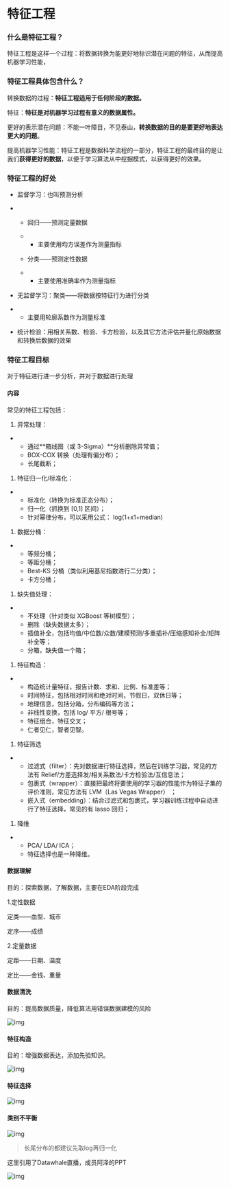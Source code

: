 # **特征工程**

### **什么是特征工程？**

特征工程是这样一个过程：将数据转换为能更好地标识潜在问题的特征，从而提高机器学习性能，

### **特征工程具体包含什么？**

转换数据的过程：**特征工程适用于任何阶段的数据。**

特征：**特征是对机器学习过程有意义的数据属性。**

更好的表示潜在问题：不能一叶障目，不见泰山，**转换数据的目的是要更好地表达更大的问题**。

提高机器学习性能：特征工程是数据科学流程的一部分，特征工程的最终目的是让我们**获得更好的数据**，以便于学习算法从中挖掘模式，以获得更好的效果。

### **特征工程的好处**

- 监督学习：也叫预测分析

- - 回归——预测定量数据

  - - 主要使用均方误差作为测量指标

  - 分类——预测定性数据

  - - 主要使用准确率作为测量指标

- 无监督学习：聚类——将数据按特征行为进行分类

- - 主要用轮廓系数作为测量标准

- 统计检验：用相关系数、检验、卡方检验，以及其它方法评估并量化原始数据和转换后数据的效果

### **特征工程目标**

对于特征进行进一步分析，并对于数据进行处理

#### **内容**

常见的特征工程包括：

1. 异常处理：

- - 通过**箱线图（或 3-Sigma）**分析删除异常值；
  - BOX-COX 转换（处理有偏分布）；
  - 长尾截断；

1. 特征归一化/标准化：

- - 标准化（转换为标准正态分布）；
  - 归一化（抓换到 [0,1] 区间）；
  - 针对幂律分布，可以采用公式： log(1+x1+median)

1. 数据分桶：

- - 等频分桶；
  - 等距分桶；
  - Best-KS 分桶（类似利用基尼指数进行二分类）；
  - 卡方分桶；

1. 缺失值处理：

- - 不处理（针对类似 XGBoost 等树模型）；
  - 删除（缺失数据太多）；
  - 插值补全，包括均值/中位数/众数/建模预测/多重插补/压缩感知补全/矩阵补全等；
  - 分箱，缺失值一个箱；

1. 特征构造：

- - 构造统计量特征，报告计数、求和、比例、标准差等；
  - 时间特征，包括相对时间和绝对时间，节假日，双休日等；
  - 地理信息，包括分箱，分布编码等方法；
  - 非线性变换，包括 log/ 平方/ 根号等；
  - 特征组合，特征交叉；
  - 仁者见仁，智者见智。

1. 特征筛选

- - 过滤式（filter）：先对数据进行特征选择，然后在训练学习器，常见的方法有 Relief/方差选择发/相关系数法/卡方检验法/互信息法；
  - 包裹式（wrapper）：直接把最终将要使用的学习器的性能作为特征子集的评价准则，常见方法有 LVM（Las Vegas Wrapper） ；
  - 嵌入式（embedding）：结合过滤式和包裹式，学习器训练过程中自动进行了特征选择，常见的有 lasso 回归；

1. 降维

- - PCA/ LDA/ ICA；
  - 特征选择也是一种降维。

#### **数据理解**

目的：探索数据，了解数据，主要在EDA阶段完成

1.定性数据

定类——血型、城市

定序——成绩

2.定量数据

定距——日期、温度

定比——金钱、重量

#### **数据清洗**

目的：提高数据质量，降低算法用错误数据建模的风险

![img](https://github.com/makeittrue/data-mining_learning_note/blob/master/images/Task03/sjqx.png)

#### **特征构造**

目的：增强数据表达，添加先验知识。

![img](https://github.com/makeittrue/data-mining_learning_note/blob/master/images/Task03/tzgz.png)

#### **特征选择**

![img](https://github.com/makeittrue/data-mining_learning_note/blob/master/images/Task03/tzxz.png)

#### **类别不平衡**

![img](https://github.com/makeittrue/data-mining_learning_note/blob/master/images/Task03/lbbph.png)

>长尾分布的都建议先取log再归一化

这里引用了Datawhale直播，成员阿泽的PPT

![img](https://github.com/makeittrue/data-mining_learning_note/blob/master/images/Task03/feature_project.jpg)